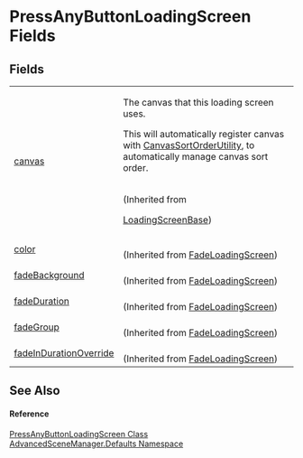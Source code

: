 # PressAnyButtonLoadingScreen Fields




## Fields
<table>
<tr>
<td><a href="F_AdvancedSceneManager_Loading_LoadingScreenBase_canvas">canvas</a></td>
<td><p>The canvas that this loading screen uses.</p><p>

This will automatically register canvas with <a href="T_AdvancedSceneManager_Utility_CanvasSortOrderUtility">CanvasSortOrderUtility</a>, to automatically manage canvas sort order.</p><br />(Inherited from <a href="T_AdvancedSceneManager_Loading_LoadingScreenBase">

LoadingScreenBase</a>)</td></tr>
<tr>
<td><a href="F_AdvancedSceneManager_Defaults_FadeLoadingScreen_color">color</a></td>
<td><br />(Inherited from <a href="T_AdvancedSceneManager_Defaults_FadeLoadingScreen">FadeLoadingScreen</a>)</td></tr>
<tr>
<td><a href="F_AdvancedSceneManager_Defaults_FadeLoadingScreen_fadeBackground">fadeBackground</a></td>
<td><br />(Inherited from <a href="T_AdvancedSceneManager_Defaults_FadeLoadingScreen">FadeLoadingScreen</a>)</td></tr>
<tr>
<td><a href="F_AdvancedSceneManager_Defaults_FadeLoadingScreen_fadeDuration">fadeDuration</a></td>
<td><br />(Inherited from <a href="T_AdvancedSceneManager_Defaults_FadeLoadingScreen">FadeLoadingScreen</a>)</td></tr>
<tr>
<td><a href="F_AdvancedSceneManager_Defaults_FadeLoadingScreen_fadeGroup">fadeGroup</a></td>
<td><br />(Inherited from <a href="T_AdvancedSceneManager_Defaults_FadeLoadingScreen">FadeLoadingScreen</a>)</td></tr>
<tr>
<td><a href="F_AdvancedSceneManager_Defaults_FadeLoadingScreen_fadeInDurationOverride">fadeInDurationOverride</a></td>
<td><br />(Inherited from <a href="T_AdvancedSceneManager_Defaults_FadeLoadingScreen">FadeLoadingScreen</a>)</td></tr>
</table>

## See Also


#### Reference
<a href="T_AdvancedSceneManager_Defaults_PressAnyButtonLoadingScreen">PressAnyButtonLoadingScreen Class</a>  
<a href="N_AdvancedSceneManager_Defaults">AdvancedSceneManager.Defaults Namespace</a>  
